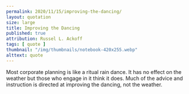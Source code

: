 ```yaml
---
permalink: 2020/11/15/improving-the-dancing/
layout: quotation
size: large
title: Improving the Dancing
published: true
attribution: Russel L. Ackoff
tags: [ quote ]
thumbnail: "/img/thumbnails/notebook-420x255.webp"
alttext: quote
---
```


Most corporate planning is like a ritual rain dance. It has 
no effect on the weather but those who engage in it think it does.
Much of the advice and instruction is directed at improving the 
dancing, not the weather.
